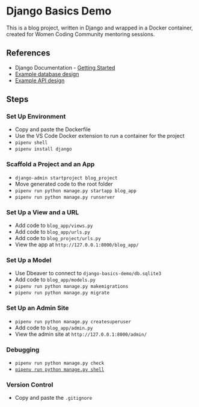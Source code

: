 # Django Basics Demo  
This is a blog project, written in Django and wrapped in a Docker container, created for Women Coding Community mentoring sessions.

## References
- Django Documentation - [Getting Started](https://docs.djangoproject.com/en/5.1/intro/)
- [Example database design](https://miro.com/app/board/uXjVLDp3NSc=/?share_link_id=491242328578)
- [Example API design](https://github.com/dkellycollins/lulu-cao-collab)

## Steps 
### Set Up Environment
  - Copy and paste the Dockerfile 
  - Use the VS Code Docker extension to run a container for the project
  - `pipenv shell`
  - `pipenv install django`
### Scaffold a Project and an App
  - `django-admin startproject blog_project`
  - Move generated code to the root folder
  - `pipenv run python manage.py startapp blog_app`
  - `pipenv run python manage.py runserver`
### Set Up a View and a URL
  - Add code to `blog_app/views.py`
  - Add code to `blog_app/urls.py`
  - Add code to `blog_project/urls.py`
  - View the app at `http://127.0.0.1:8000/blog_app/`
### Set Up a Model
  - Use Dbeaver to connect to `django-basics-demo/db.sqlite3`
  - Add code to `blog_app/models.py`
  - `pipenv run python manage.py makemigrations`
  - `pipenv run python manage.py migrate`
### Set Up an Admin Site
  - `pipenv run python manage.py createsuperuser`
  - Add code to `blog_app/admin.py`
  - View the admin site at `http://127.0.0.1:8000/admin/`
### Debugging
  - `pipenv run python manage.py check`
  - [`pipenv run python manage.py shell`](https://docs.djangoproject.com/en/5.1/intro/tutorial02/#playing-with-the-api)
### Version Control 
  - Copy and paste the `.gitignore`